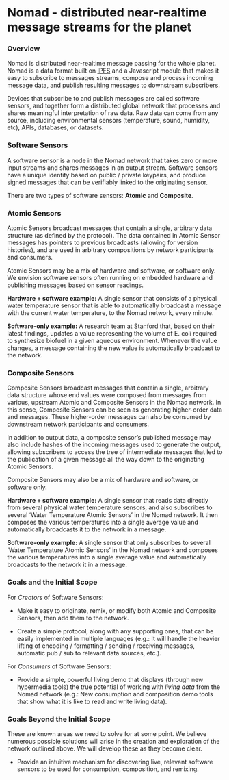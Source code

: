 # Nomad - distributed near-realtime message streams for the planet

### Overview
Nomad is distributed near-realtime message passing for the whole planet. Nomad is a data format built on [IPFS](https://github.com/ipfs/ipfs) and a Javascript module that makes it easy to subscribe to messages streams, compose and process incoming message data, and publish resulting messages to downstream subscribers. 

Devices that subscribe to and publish messages are called software sensors, and together form a distributed global network that processes and shares meaningful interpretation of raw data. Raw data can come from any source, including environmental sensors (temperature, sound, humidity, etc), APIs, databases, or datasets. 

### Software Sensors

A software sensor is a node in the Nomad network that takes zero or more input streams and shares messages in an output stream. Software sensors have a unique identity based on public / private keypairs, and produce signed messages that can be verifiably linked to the originating sensor.

There are two types of software sensors: **Atomic** and **Composite**.

### Atomic Sensors

Atomic Sensors broadcast messages that contain a single, arbitrary data structure (as defined by the protocol). The data contained in Atomic Sensor messages has pointers to previous broadcasts (allowing for version histories), and are used in arbitrary compositions by network participants and consumers. 

Atomic Sensors may be a mix of hardware and software, or software only. We envision software sensors often running on embedded hardware and publishing messages based on sensor readings. 

**Hardware + software example:** A single sensor that consists of a physical water temperature sensor that is able to automatically broadcast a message with the current water temperature, to the Nomad network, every minute. 

**Software-only example:** A research team at Stanford that, based on their latest findings, updates a value representing the volume of E. coli required to synthesize biofuel in a given aqueous environment. Whenever the value changes, a message containing the new value is automatically broadcast to the network.

### Composite Sensors

Composite Sensors broadcast messages that contain a single, arbitrary data structure whose end values were composed from messages from various, upstream Atomic and Composite Sensors in the Nomad network. In this sense, Composite Sensors can be seen as generating higher-order data and messages. These higher-order messages can also be consumed by downstream network participants and consumers. 

In addition to output data, a composite sensor’s published message may also include hashes of the incoming messages used to generate the output, allowing subscribers to access the tree of intermediate messages that led to the publication of a given message all the way down to the originating Atomic Sensors.

Composite Sensors may also be a mix of hardware and software, or software only. 

**Hardware + software example:** A single sensor that reads data directly from several physical water temperature sensors, and also subscribes to several ‘Water Temperature Atomic Sensors’ in the Nomad network. It then composes the various temperatures into a single average value and automatically broadcasts it to the network in a message. 

**Software-only example:** A single sensor that only subscribes to several ‘Water Temperature Atomic Sensors’ in the Nomad network and composes the various temperatures into a single average value and automatically broadcasts to the network it in a message. 

### Goals and the Initial Scope

For *Creators* of Software Sensors:

* Make it easy to originate, remix, or modify both Atomic and Composite Sensors, then add them to the network.

* Create a simple protocol, along with any supporting ones, that can be easily implemented in multiple languages (e.g.: It will handle the heavier lifting of encoding / formatting / sending / receiving messages, automatic pub / sub to relevant data sources, etc.).

For *Consumers* of Software Sensors:

* Provide a simple, powerful living demo that displays (through new hypermedia tools) the true potential of working with *living data* from the Nomad network (e.g.: New consumption and composition demo tools that show what it is like to read and write living data).

### Goals Beyond the Initial Scope

These are known areas we need to solve for at some point. We believe numerous possible solutions will arise in the creation and exploration of the network outlined above. We will develop these as they become clear.

* Provide an intuitive mechanism for discovering live, relevant software sensors to be used for consumption, composition, and remixing.
